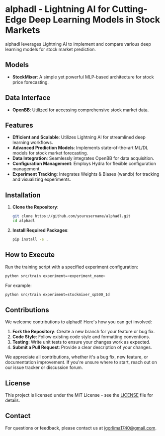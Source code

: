 # alphadl - Lightning AI for Cutting-Edge Deep Learning Models in Stock Markets

alphadl leverages Lightning AI to implement and compare various deep learning models for stock market prediction.

## Models

- **StockMixer**: A simple yet powerful MLP-based architecture for stock price forecasting.

## Data Interface

- **OpenBB**: Utilized for accessing comprehensive stock market data.

## Features

- **Efficient and Scalable**: Utilizes Lightning AI for streamlined deep learning workflows.
- **Advanced Prediction Models**: Implements state-of-the-art ML/DL models for stock market forecasting.
- **Data Integration**: Seamlessly integrates OpenBB for data acquisition.
- **Configuration Management**: Employs Hydra for flexible configuration management.
- **Experiment Tracking**: Integrates Weights & Biases (wandb) for tracking and visualizing experiments.

## Installation

1. **Clone the Repository**:
   ```bash
   git clone https://github.com/yourusername/alphadl.git
   cd alphadl
   ```

2. **Install Required Packages**:
   ```bash
   pip install -e .
   ```

## How to Execute

Run the training script with a specified experiment configuration:

```bash
python src/train experiment=<experiment_name>
```

For example:

```bash
python src/train experiment=stockmixer_sp500_1d
```

## Contributions

We welcome contributions to alphadl! Here's how you can get involved:

1. **Fork the Repository**: Create a new branch for your feature or bug fix.
2. **Code Style**: Follow existing code style and formatting conventions.
3. **Testing**: Write unit tests to ensure your changes work as expected.
4. **Submit a Pull Request**: Provide a clear description of your changes.

We appreciate all contributions, whether it's a bug fix, new feature, or documentation improvement. If you're unsure where to start, reach out on our issue tracker or discussion forum.

## License

This project is licensed under the MIT License - see the [LICENSE](LICENSE) file for details.

## Contact

For questions or feedback, please contact us at [igorlima1740@gmail.com](mailto:igorlima1740@gmail.com).


